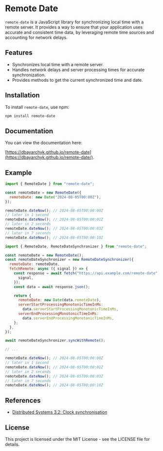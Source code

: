 # Remote Date

`remote-date` is a JavaScript library for synchronizing local time with a remote server. It provides a way to ensure that your application uses accurate and consistent time data, by leveraging remote time sources and accounting for network delays.

## Features

- Synchronizes local time with a remote server.
- Handles network delays and server processing times for accurate synchronization.
- Provides methods to get the current synchronized time and date.

## Installation

To install `remote-date`, use npm:

```bash
npm install remote-date
```

## Documentation

You can view the documentation here:

[https://dbayarchyk.github.io/remote-date](https://dbayarchyk.github.io/remote-date/).

## Example

```js
import { RemoteDate } from "remote-date";

const remoteDate = new RemoteDate({
  remoteDate: new Date("2024-08-05T00:00Z"),
});

remoteDate.dateNow(); // 2024-08-05T00:00:00Z
// later in 1 second
remoteDate.dateNow(); // 2024-08-05T00:00:01Z
// later in 2 seconds
remoteDate.dateNow(); // 2024-08-05T00:00:03Z
// later in 7 seconds
remoteDate.dateNow(); // 2024-08-05T00:00:10Z
```

```js
import { RemoteDate, RemoteDateSynchronizer } from "remote-date";

const remoteDate = new RemoteDate();
const remoteDateSynchronizer = new RemoteDateSynchronizer({
  remoteDate: remoteDate,
  fetchRemote: async ({ signal }) => {
    const response = await fetch("https://api.example.com/remote-date", {
      signal,
    });
    const data = await response.json();

    return {
      remoteDate: new Date(data.remoteDate),
      serverStartProcessingMonotonicTimeInMs:
        data.serverStartProcessingMonotonicTimeInMs,
      serverEndProcessingMonotonicTimeInMs:
        data.serverEndProcessingMonotonicTimeInMs,
    };
  },
});

await remoteDateSynchronizer.syncWithRemote();

// ...

remoteDate.dateNow(); // 2024-08-05T00:00:00Z
// later in 1 second
remoteDate.dateNow(); // 2024-08-05T00:00:01Z
// later in 2 seconds
remoteDate.dateNow(); // 2024-08-05T00:00:03Z
// later in 7 seconds
remoteDate.dateNow(); // 2024-08-05T00:00:10Z
```

## References

- [Distributed Systems 3.2: Clock synchronisation](https://youtu.be/mAyW-4LeXZo?feature=shared)

## License

This project is licensed under the MIT License - see the LICENSE file for details.
